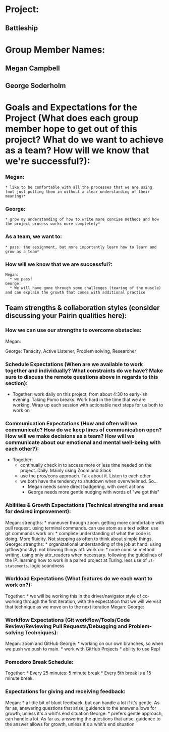 
# Project: #

  ## Battleship ##

# Group Member Names: #

  ## Megan Campbell ##
  ## George Soderholm ##


# Goals and Expectations for the Project (What does each group member hope to get out of this project? What do we want to achieve as a team? How will we know that we're successful?): #

### Megan: ###

    * like to be comfortable with all the processes that we are using. (not just putting them in without a clear understanding of their meaning)*

### George: ###

    * grow my understanding of how to write more concise methods and how the project process works more completely*

### As a team, we want to: ###

    * pass: the assignment, but more importantly learn how to learn and grow as a team*

### How will we know that we are successful?: ###

    Megan:
      * we pass!
    George:
      * We will have gone through some challenges (tearing of the muscle) and can explain the growth that comes with additional practice



## Team strengths & collaboration styles (consider discussing your Pairin qualities here):

### How we can use our strengths to overcome obstacles: ###

  Megan:

  George:
    Tanacity, Active Listener, Problem solving, Researcher

### Schedule Expectations (When are we available to work together and individually? What constraints do we have? Make sure to discuss the remote questions above in regards to this section): ###

  * Together: work daily on this project, from about 4:30 to early-ish evening. Taking Pomo breaks. Work hard in the time that we are working. Wrap up each session with actionable next steps for us both to work on

### Communication Expectations (How and often will we communicate? How do we keep lines of communication open? How will we make decisions as a team? How will we communicate about our emotional and mental well-being with each other?): ###

  * Together:
      * continually check in to access more or less time needed on the project. Daily. Mainly using Zoom and Slack
      * use the pros/cons approach. Talk about it. Listen to each other
      * we both have the tendency to shutdown when overwhelmed. So...
        * Megan needs some direct badgering, with overt actions
        * George needs more gentle nudging with words of "we got this"

### Abilities & Growth Expectations (Technical strengths and areas for desired improvement): ###

  Megan:
    strengths:
      * maneuver through zoom. getting more comfortable with pull request. using terminal commands. can use atom as a text editor. use git commands
    work on:
      * complete understanding of what the code is doing. More fluidity. Not stopping as often to think about simple things.
  George:
    strengths:
      * organizational understanding of the job at hand. using gitflow(mostly). not blowing things off.
    work on:
      * more concise method writing. using only attr_readers when necessary. following the guidelines of the IP. learning how to work in a paired project at Turing. less use of `if-statements`. logic soundness

### Workload Expectations (What features do we each want to work on?): ###

  Together:
    * we will be working this in the driver/navigator style of co-working through the first iteration, with the expectation that we will we visit that technique as we move on to the next iteration
  Megan:
  George:


### Workflow Expectations (Git workflow/Tools/Code Review/Reviewing Pull Requests/Debugging and Problem-solving Techniques): ###

  Megan: zoom and GitHub
  George:
    * working on our own branches, so when we push we push to main.
    * work with GitHub Projects
    * ability to use Repl


### Pomodoro Break Schedule: ###

  Together:
    * Every 25 minutes: 5 minute break
    * Every 5th break is a 15 minute break.


### Expectations for giving and receiving feedback: ###

  Megan:
    * a little bit of blunt feedback, but can handle a lot if it's gentle. As far as, answering questions that arise, guidence to the answer allows for growth, unless it's a whit's end situation
  George:
    * prefers gentle approach, can handle a lot. As far as, answering the questions that arise, guidence to the answer allows for growth, unless it's a whit's end situation
